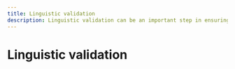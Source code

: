 ```yaml
---
title: Linguistic validation
description: Linguistic validation can be an important step in ensuring quality translations of an application
---
```


# Linguistic validation
